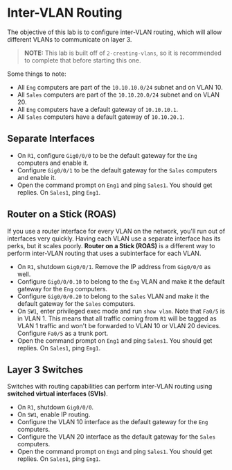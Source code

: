 # Inter-VLAN Routing

The objective of this lab is to configure inter-VLAN routing, which will allow
different VLANs to communicate on layer 3.

> **NOTE:** This lab is built off of `2-creating-vlans`, so it is recommended
> to complete that before starting this one.

Some things to note:

- All `Eng` computers are part of the `10.10.10.0/24` subnet and on VLAN 10.
- All `Sales` computers are part of the `10.10.20.0/24` subnet and on VLAN 20.
- All `Eng` computers have a default gateway of `10.10.10.1`.
- All `Sales` computers have a default gateway of `10.10.20.1`.

## Separate Interfaces

- On `R1`, configure `Gig0/0/0` to be the default gateway for the `Eng`
  computers and enable it.
- Configure `Gig0/0/1` to be the default gateway for the `Sales` computers and
  enable it.
- Open the command prompt on `Eng1` and ping `Sales1`. You should get replies.
  On `Sales1`, ping `Eng1`.

## Router on a Stick (ROAS)

If you use a router interface for every VLAN on the network, you'll run out of
interfaces very quickly. Having each VLAN use a separate interface has its
perks, but it scales poorly. **Router on a Stick (ROAS)** is a different way to
perform inter-VLAN routing that uses a subinterface for each VLAN.

- On `R1`, shutdown `Gig0/0/1`. Remove the IP address from `Gig0/0/0` as well.
- Configure `Gig0/0/0.10` to belong to the `Eng` VLAN and make it the default
  gateway for the `Eng` computers.
- Configure `Gig0/0/0.20` to belong to the `Sales` VLAN and make it the default
  gateway for the `Sales` computers.
- On `SW1`, enter privileged exec mode and run `show vlan`. Note that `Fa0/5`
  is in VLAN 1. This means that all traffic coming from `R1` will be tagged as
  VLAN 1 traffic and won't be forwarded to VLAN 10 or VLAN 20 devices.
  Configure `Fa0/5` as a trunk port.
- Open the command prompt on `Eng1` and ping `Sales1`. You should get replies.
  On `Sales1`, ping `Eng1`.

## Layer 3 Switches

Switches with routing capabilities can perform inter-VLAN routing using
**switched virtual interfaces (SVIs)**.

- On `R1`, shutdown `Gig0/0/0`.
- On `SW1`, enable IP routing.
- Configure the VLAN 10 interface as the default gateway for the `Eng`
  computers.
- Configure the VLAN 20 interface as the default gateway for the `Sales`
  computers.
- Open the command prompt on `Eng1` and ping `Sales1`. You should get replies.
  On `Sales1`, ping `Eng1`.
